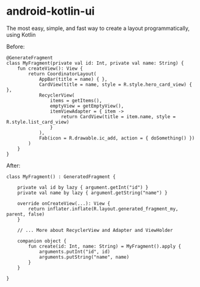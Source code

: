 # android-kotlin-ui
The most easy, simple, and fast way to create a layout programmatically, using Kotlin




Before:

    @GenerateFragment
    class MyFragment(private val id: Int, private val name: String) {
        fun createView(): View {
            return CoordinatorLayout(
                AppBar(title = name) { },
                CardView(title = name, style = R.style.hero_card_view) { },
                RecyclerView(
                    items = getItems(),
                    emptyView = getEmptyView(),
                    itemViewAdapter = { item ->
                        return CardView(title = item.name, style = R.style.list_card_view)
                    }
                ),
                Fab(icon = R.drawable.ic_add, action = { doSomething() })
            )
        }
    }


After:

    class MyFragment() : GeneratedFragment {
    
        private val id by lazy { argument.getInt("id") }
        private val name by lazy { argument.getString("name") }
        
        override onCreateView(...): View {
            return inflater.inflate(R.layout.generated_fragment_my, parent, false)
        }
    
        // ... More about RecyclerView and Adapter and ViewHolder
    
        companion object {
            fun create(id: Int, name: String) = MyFragment().apply {
                arguments.putInt("id", id)
                arguments.putString("name", name)
            }
        }
        
    }